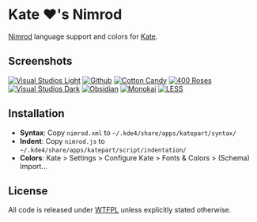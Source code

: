 Kate ♥'s Nimrod
===
[Nimrod](http://nimrod-lang.org/) language support and colors for [Kate](http://www.kde.org/applications/utilities/kate/).

Screenshots
---
[![Visual Studios Light](http://www.reign-studios.net/philipwitte/nimrod/kate/Syntax_VSLight_Thumb.png "Visual Studios Light")](http://www.reign-studios.net/philipwitte/nimrod/kate/Syntax_VSLight.png)
[![Github](http://www.reign-studios.net/philipwitte/nimrod/kate/Syntax_Github_Thumb.png "Github")](http://www.reign-studios.net/philipwitte/nimrod/kate/Syntax_Github.png)
[![Cotton Candy](http://www.reign-studios.net/philipwitte/nimrod/kate/Syntax_CottonCandy_Thumb.png "Cotton Candy")](http://www.reign-studios.net/philipwitte/nimrod/kate/Syntax_CottonCandy.png)
[![400 Roses](http://www.reign-studios.net/philipwitte/nimrod/kate/Syntax_400Roses_Thumb.png "Monokai")](http://www.reign-studios.net/philipwitte/nimrod/kate/Syntax_400Roses.png)
[![Visual Studios Dark](http://www.reign-studios.net/philipwitte/nimrod/kate/Syntax_VSDark_Thumb.png "Visual Studios Dark")](http://www.reign-studios.net/philipwitte/nimrod/kate/Syntax_VSDark.png)
[![Obsidian](http://www.reign-studios.net/philipwitte/nimrod/kate/Syntax_Obsidian_Thumb.png "Monokai")](http://www.reign-studios.net/philipwitte/nimrod/kate/Syntax_Obsidian.png)
[![Monokai](http://www.reign-studios.net/philipwitte/nimrod/kate/Syntax_Monokai_Thumb.png "Monokai")](http://www.reign-studios.net/philipwitte/nimrod/kate/Syntax_Monokai.png)
[![LESS](http://www.reign-studios.net/philipwitte/nimrod/kate/Syntax_LESS_Thumb.png "Monokai")](http://www.reign-studios.net/philipwitte/nimrod/kate/Syntax_LESS.png)

Installation
---
- **Syntax**: Copy `nimrod.xml` to `~/.kde4/share/apps/katepart/syntax/`
- **Indent**: Copy `nimrod.js` to `~/.kde4/share/apps/katepart/script/indentation/`
- **Colors**: Kate > Settings > Configure Kate > Fonts & Colors > (Schema) Import...

License
---
All code is released under [WTFPL](http://www.wtfpl.net/) unless explicitly stated otherwise.
